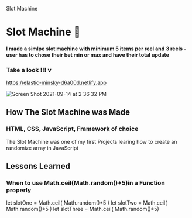  Slot Machine 
   <h1>Slot Machine 🎰 </h1>

<h4> I made a simlpe slot machine with minimum 5 items per reel and 3 reels - user 
  has to chose their bet min or max and have their total update </h4>
  <h3> Take a look !!! v <i class="fas fa-arrow-down"></i></h3>
  
  
  https://elastic-minsky-d6a00d.netlify.app

  
![Screen Shot 2021-09-14 at 2 36 32 PM](https://user-images.githubusercontent.com/89624071/133316151-c1e3d25e-b6a8-40fe-b250-4609d3b9e9ff.png)

<h2> How The Slot Machine was Made </h2>

<h3>HTML, CSS, JavaScript, Framework of choice</h3>

<P> The Slot Machine was one of my first Projects learing how to create an randomize array in JavaScript <p>

  <h2> Lessons Learned </h2> 
  
  <h3> When to use Math.ceil(Math.random()*5)in a Function properly</h3>
  
  <p>let slotOne = Math.ceil( Math.random()*5 )
  let slotTwo = Math.ceil( Math.random()*5 )
  let slotThree = Math.ceil( Math.random()*5)</P>
 

